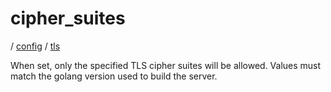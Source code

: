 # cipher_suites

/ [config](reference/server-config/index.md) / [tls](reference/server-config/config/tls/index.md) 

When set, only the specified TLS cipher suites will be allowed. Values must match the golang version used to build the server.

